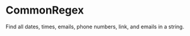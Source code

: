 CommonRegex
===========

Find all dates, times, emails, phone numbers, link, and emails in a string. 
